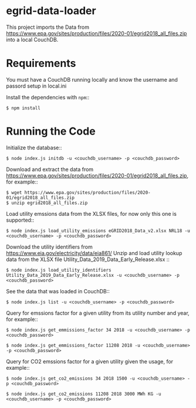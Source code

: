 # egrid-data-loader

This project imports the Data from https://www.epa.gov/sites/production/files/2020-01/egrid2018_all_files.zip into a local CouchDB.


Requirements
============

You must have a CouchDB running locally and know the username and passord setup in local.ini

Install the dependencies with `npm`::

    $ npm install


Running the Code
================

Initialize the database::  

    $ node index.js initdb -u <couchdb_username> -p <couchdb_password>

Download and extract the data from https://www.epa.gov/sites/production/files/2020-01/egrid2018_all_files.zip, for example::

    $ wget https://www.epa.gov/sites/production/files/2020-01/egrid2018_all_files.zip
    $ unzip egrid2018_all_files.zip

Load utility emssions data from the XLSX files, for now only this one is supported::

    $ node index.js load_utility_emissions eGRID2018_Data_v2.xlsx NRL18 -u <couchdb_username> -p <couchdb_password>

Download the utility identifiers from https://www.eia.gov/electricity/data/eia861/  Unzip and load utility lookup data from the XLSX file Utility_Data_2019_Data_Early_Release.xlsx ::

    $ node index.js load_utility_identifiers Utility_Data_2019_Data_Early_Release.xlsx -u <couchdb_username> -p <couchdb_password>

See the data that was loaded in CouchDB::

    $ node index.js list -u <couchdb_username> -p <couchdb_password>

Query for emssions factor for a given utility from its utility number and year, for example::

    $ node index.js get_emmissions_factor 34 2018 -u <couchdb_username> -p <couchdb_password>
    
    $ node index.js get_emmissions_factor 11208 2018 -u <couchdb_username> -p <couchdb_password>

Query for CO2 emssions factor for a given utility given the usage, for example::

    $ node index.js get_co2_emissions 34 2018 1500 -u <couchdb_username> -p <couchdb_password>
    
    $ node index.js get_co2_emissions 11208 2018 3000 MWh KG -u <couchdb_username> -p <couchdb_password>

